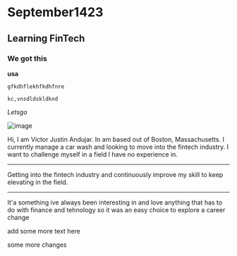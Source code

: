 # September1423

## Learning FinTech

### We got this

**usa**

`gfkdhflekhfkdhfnre`

`kc,vnsdldskldknd`

*Letsgo*

![image](https://i.pinimg.com/originals/5a/c9/27/5ac927e42a9344f52cd298c6ac425968.png)

Hi, I am Victor Justin Andujar. In am based out of Boston, Massachusetts. I currently manage a car wash and looking to move into the fintech industry. I want to challenge myself in a field I have no experience in.

---

Getting into the fintech industry and continuously improve my skill to keep elevating in the field.

---

It'a something ive always been interesting in and love anything that has to do with finance and tehnology so it was an easy choice to explore a career change

add some more text here


some more changes

